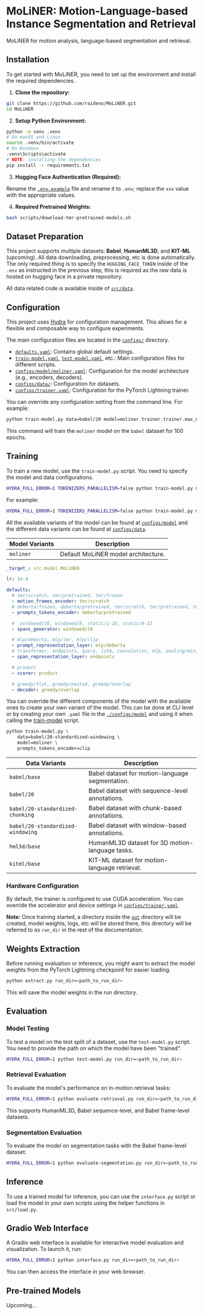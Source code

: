 # MoLiNER: Motion-Language-based Instance Segmentation and Retrieval

MoLiNER for motion analysis, language-based segmentation and retrieval.

## Installation

To get started with MoLiNER, you need to set up the environment and install the required dependencies.

1. **Clone the repository:**

```bash
git clone https://github.com/raideno/MoLiNER.git
cd MoLiNER
```

2. **Setup Python Environment:**

```bash
python -m venv .venv
# On macOS and Linux
source .venv/bin/activate
# On Windows
.venv\Scripts\activate
# NOTE: installing the dependencies
pip install -r requirements.txt
```

3. **Hugging Face Authentication (Required):**

Rename the [`.env.example`](./.env.example) file and rename it to `.env`; replace the `xxx` value with the appropriate values.

4. **Required Pretrained Weights:**

```bash
bash scripts/download-tmr-pretrained-models.sh
```

## Dataset Preparation

This project supports multiple datasets: **Babel**, **HumanML3D**, and **KIT-ML** (upcoming). All data downloading, preprocessing, etc is done automatically. The only required thing is to specify the `HUGGING_FACE_TOKEN` inside of the `.env` as instructed in the previous step, this is required as the raw data is hosted on hugging face in a private repository.

All data related code is available inside of [`src/data`](./src/data/).

## Configuration

This project uses [Hydra](https://hydra.cc/) for configuration management. This allows for a flexible and composable way to configure experiments.

The main configuration files are located in the [`configs/`](./configs/) directory.

- [`defaults.yaml`](./configs/defaults.yaml): Contains global default settings.
- [`train-model.yaml`](./configs/train-model.yaml), [`test-model.yaml`](./configs/test-model.yaml), etc.: Main configuration files for different scripts.
- [`configs/model/moliner.yaml`](./configs/model/moliner.yaml): Configuration for the model architecture (e.g., encoders, decoders).
- [`configs/data/`](./configs/data/): Configuration for datasets.
- [`configs/trainer.yaml`](./configs/trainer.yaml): Configuration for the PyTorch Lightning trainer.

You can override any configuration setting from the command line. For example:

```bash
python train-model.py data=babel/20 model=moliner trainer.trainer.max_epochs=100
```

This command will train the `moliner` model on the `babel` dataset for 100 epochs.

## Training

To train a new model, use the `train-model.py` script. You need to specify the model and data configurations.

```bash
HYDRA_FULL_ERROR=1 TOKENIZERS_PARALLELISM=false python train-model.py model=<model_name> data=<dataset_name>
```

For example:

```bash
HYDRA_FULL_ERROR=1 TOKENIZERS_PARALLELISM=false python train-model.py model=moliner data=babel/20-standardized-windowing
```

All the available variants of the model can be found at [`configs/model`](./configs/model/) and the different data variants can be found at [`configs/data`](./configs/data/).

| **Model Variants** | **Description**                     |
| ------------------ | ----------------------------------- |
| `moliner`          | Default MoLiNER model architecture. |

```yaml
_target_: src.model.MoLiNER

lr: 1e-4

defaults:
  # tmr/scratch, tmr/pretrained, tmr/frozen
  - motion_frames_encoder: tmr/scratch
  # deberta/frozen, deberta/pretrained, tmr/scratch, tmr/pretrained, tmr/frozen, clip/frozen, clip/pretrained
  - prompts_tokens_encoder: deberta/pretrained

  #  windowed/16, windowed/8, static/1-16, static/8-32
  - spans_generator: windowed/16

  # mlp/deberta, mlp/tmr, mlp/clip
  - prompt_representation_layer: mlp/deberta
  # transformer, endpoints, query, lstm, convolution, mlp, pooling/min, pooling/mean, pooling/max
  - span_representation_layer: endpoints

  # product
  - scorer: product

  # greedy/flat, greedy/nested, greedy/overlap
  - decoder: greedy/overlap
```

You can override the different components of the model with the available ones to create your own variant of the model. This can be done at CLI level or by creating your own `.yaml` file in the [`./configs/model`](./configs/model/) and using it when calling the [train-model](#training) script.

```bash
python train-model.py \
    data=babel/20-standardized-windowing \
    model=moliner \
    prompts_tokens_encoder=clip
```

| **Data Variants**                 | **Description**                                 |
| --------------------------------- | ----------------------------------------------- |
| `babel/base`                      | Babel dataset for motion-language segmentation. |
| `babel/20`                        | Babel dataset with sequence-level annotations.  |
| `babel/20-standardized-chunking`  | Babel dataset with chunk-based annotations.     |
| `babel/20-standardized-windowing` | Babel dataset with window-based annotations.    |
| `hml3d/base`                      | HumanML3D dataset for 3D motion-language tasks. |
| `kitml/base`                      | KIT-ML dataset for motion-language retrieval.   |

### Hardware Configuration

By default, the trainer is configured to use CUDA acceleration. You can override the accelerator and device settings in [`configs/trainer.yaml`](./configs/trainer.yaml).

**Note:** Once training started, a directory inside the [`out`](./out) directory will be created, model weights, logs, etc will be stored there, this directory will be referred to as `run_dir` in the rest of the documentation.

## Weights Extraction

Before running evaluation or inference, you might want to extract the model weights from the PyTorch Lightning checkpoint for easier loading.

```bash
python extract.py run_dir=<path_to_run_dir>
```

This will save the model weights in the run directory.

## Evaluation

### Model Testing

To test a model on the test split of a dataset, use the `test-model.py` script. You need to provide the path on which the model have been "trained".

```bash
HYDRA_FULL_ERROR=1 python test-model.py run_dir=<path_to_run_dir>
```

### Retrieval Evaluation

To evaluate the model's performance on in-motion retrieval tasks:

```bash
HYDRA_FULL_ERROR=1 python evaluate-retrieval.py run_dir=<path_to_run_dir>
```

This supports HumanML3D, Babel sequence-level, and Babel frame-level datasets.

### Segmentation Evaluation

To evaluate the model on segmentation tasks with the Babel frame-level dataset:

```bash
HYDRA_FULL_ERROR=1 python evaluate-segmentation.py run_dir=<path_to_run_dir>
```

## Inference

To use a trained model for inference, you can use the `interface.py` script or load the model in your own scripts using the helper functions in `src/load.py`.

## Gradio Web Interface

A Gradio web interface is available for interactive model evaluation and visualization. To launch it, run:

```bash
HYDRA_FULL_ERROR=1 python interface.py run_dir=<path_to_run_dir>
```

You can then access the interface in your web browser.

## Pre-trained Models

Upcoming...
